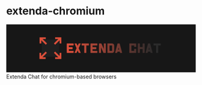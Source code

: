 # extenda-chromium
<img src="https://raw.githubusercontent.com/Extenda-Chat/extenda-chromium/main/assets/images/logos/Extenda-Banner-large.png" />
Extenda Chat for chromium-based browsers
